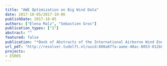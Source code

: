 ```yaml
---
title: "AWE Optimization on Big Wind Data"
date: 2017-10-05/2017-10-06
publishDate: 2017-10-05
authors: ["Elena Malz", "Sebastien Gros"]
publication_types: ["1"]
abstract: ""
featured: false
publication: "*Book of Abstracts of the International Airborne Wind Energy Conference (AWEC 2017)*"
url_pdf: "http://resolver.tudelft.nl/uuid:800a87fa-aaee-40ac-8053-012b89f83b19"
projects:
- ESR05
---
```


